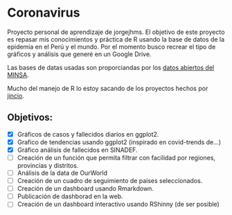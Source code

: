 Coronavirus
===========

Proyecto personal de aprendizaje de jorgejhms. El objetivo de este proyecto es repasar mis conocimientos y práctica de R usando la base de datos de la epidemia en el Perú y el mundo. Por el momento busco recrear el tipo de gráficos y análisis que generé en un Google Drive.

Las bases de datas usadas son proporciandas por los [datos abiertos del MINSA](https://www.minsa.gob.pe/datosabiertos/).

Mucho del manejo de R lo estoy sacando de los proyectos hechos por [jincio](https://github.com/jincio).

Objetivos:
-----------

- [x] Gráficos de casos y fallecidos diarios en ggplot2.
- [x] Grafico de tendencias usando ggplot2 (inspirado en covid-trends de...)
- [x] Gráfico análisis de fallecidos en SINADEF.
- [ ] Creación de un función que permita filtrar con facilidad por regiones, provincias y distritos.
- [ ] Análisis de la data de OurWorld
- [ ] Creación de un cuadro de seguimiento de países seleccionados.
- [ ] Creación de un dashboard usando Rmarkdown.
- [ ] Publicación de dashborad en la web.
- [ ] Creación de un dashboard interactivo usando RShinny (de ser posible)